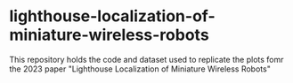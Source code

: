 # lighthouse-localization-of-miniature-wireless-robots
This repository holds the code and dataset used to replicate the plots fomr the 2023 paper "Lighthouse Localization of Miniature Wireless Robots"

